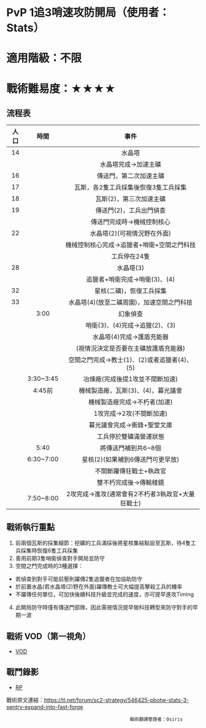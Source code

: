 # PvP 1追3哨速攻防開局（使用者：Stats）
# 適用階級：不限
# 戰術難易度：★★★★
## 流程表

| 人口 |    時間   |                       事件                       |
|:----:|:---------:|:------------------------------------------------:|
|  14  |     　    |                      水晶塔                      |
|  　  |           |               水晶塔完成->加速主礦               |
|  16  |           |              傳送門，第二次加速主礦              |
|  17  |           |       瓦斯，各2隻工兵採集後恢復3隻工兵採集       |
|  18  |           |              瓦斯(2)，第三次加速主礦             |
|  19  |           |              傳送門(2)，工兵出門偵查             |
|  　  |           |            傳送門完成時->機械控制核心            |
|  22  |           |            水晶塔(2)(可視情況野在外面)           |
|  　  |           |    機械控制核心完成->追獵者+哨衛+空間之門科技    |
| 　   |           | 工兵停在24隻                                     |
| 28   |           | 水晶塔(3)                                        |
| 　   |           | 追獵者+哨衛完成->哨衛(3)、(4)                    |
| 32   |           | 星核(二礦)，恢復工兵採集                         |
| 33   |           | 水晶塔(4)(放至二礦周圍)，加速空間之門科技        |
| 　   | 3:00      | 幻象偵查                                         |
| 　   |           | 哨衛(3)、(4)完成->追獵(2)、(3)                   |
| 　   |           | 水晶塔(4)完成->護盾充能器                        |
| 　   |           | (視情況決定是否要在主礦放護盾充能器)             |
| 　   |           | 空間之門完成->教士(1)、(2)或者追獵者(4)、(5)     |
| 　   | 3:30~3:45 | 冶煉廠(完成後提1攻並不間斷加速)                  |
| 　   | 4:45前    | 機械製造廠，瓦斯(3)、(4)，暮光議會               |
| 　   |           | 機械製造廠完成->不朽者(加速)                     |
| 　   |           | 1攻完成->2攻(不間斷加速)                         |
| 　   |           | 暮光議會完成->衝鋒+聖堂文庫                      |
| 　   |           | 工兵停於雙礦滿營運狀態                           |
| 　   | 5:40      | 將傳送門補到共6~8個                              |
| 　   | 6:30~7:00 | 星核(2)(如果補到6傳送門可更早放)                 |
| 　   |           | 不間斷躍傳狂戰士+執政官                          |
| 　   |           | 雙不朽完成後->傳輸稜鏡                           |
| 　   | 7:50~8:00 | 2攻完成->進攻(通常會有2不朽者3執政官+大量狂戰士) |

## 戰術執行重點
1. 前兩個瓦斯的採集細節：挖礦的工兵滿採後將星核集結點設至瓦斯，待4隻工兵採集時恢復6隻工兵採集
2. 善用前期3隻哨衛偵查對手開局並防守
3. 空間之門完成時的3種選擇：
+ 若偵查到對手可能前壓則躍傳2隻追獵者在加協助防守
+ 於前置水晶(若水晶塔(2)野在外面)躍傳教士可大幅提高擊殺工兵的機率
+ 不躍傳任何單位，可加快後續科技升級並完成的速度，亦可提早進攻Timing
4. 此開局防守時僅有傳送門部隊，因此需視情況提早做科技轉型來防守對手的早期一波

## 戰術 VOD（第一視角）
+ [VOD](https://youtu.be/XW7hnfHu8NM)

## 戰鬥錄影
+ [RP]()

戰術原文連結：https://tl.net/forum/sc2-strategy/546425-pbotw-stats-3-sentry-expand-into-fast-forge

                                                 戰術翻譯整理者：Osiris